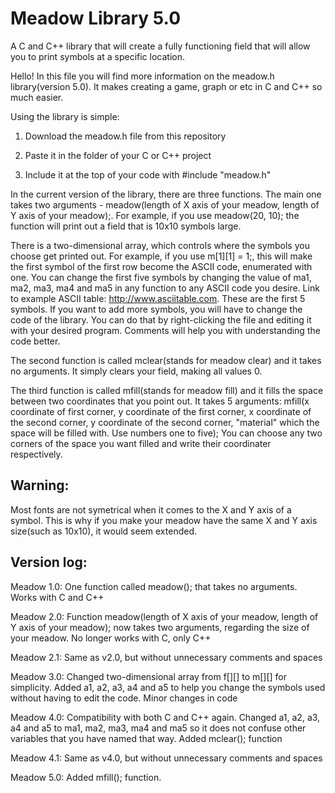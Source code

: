 # Meadow Library 5.0
 A C and C++ library that will create a fully functioning field that will allow you to print symbols at a specific location.

 Hello! In this file you will find more information on the meadow.h library(version 5.0). It makes creating a game, graph or etc in C and C++ so much easier.

 Using the library is simple:

 1. Download the meadow.h file from this repository
 
 2. Paste it in the folder of your C or C++ project

 3. Include it at the top of your code with #include "meadow.h"


 In the current version of the library, there are three functions. The main one takes two arguments - meadow(length of X axis of your meadow, length of Y axis of your meadow);. For example, if you use meadow(20, 10); the function will print out a field that is 10x10 symbols large. 
 
 There is a two-dimensional array, which controls where the symbols you choose get printed out. For example, if you use m[1][1] = 1;, this will make the first symbol of the first row become the ASCII code, enumerated with one. You can change the first five symbols by changing the value of ma1, ma2, ma3, ma4 and ma5 in any function to any ASCII code you desire. Link to example ASCII table: http://www.asciitable.com. These are the first 5 symbols. If you want to add more symbols, you will have to change the code of the library. You can do that by right-clicking the file and editing it with your desired program. Comments will help you with understanding the code better.
 
 The second function is called mclear(stands for meadow clear) and it takes no arguments. It simply clears your field, making all values 0.
 
 The third function is called mfill(stands for meadow fill) and it fills the space between two coordinates that you point out. It takes 5 arguments: mfill(x coordinate of first corner, y coordinate of the first corner, x coordinate of the second corner, y coordinate of the second corner, "material" which the space will be filled with. Use numbers one to five);
 You can choose any two corners of the space you want filled and write their coordinater respectively.

 ## Warning: 
 Most fonts are not symetrical when it comes to the X and Y axis of a symbol. This is why if you make your meadow have the same X and Y axis size(such as 10x10), it would seem extended.



 ## Version log:

Meadow 1.0: One function called meadow(); that takes no arguments. Works with C and C++

Meadow 2.0: Function meadow(length of X axis of your meadow, length of Y axis of your meadow); now takes two arguments, regarding the size of your meadow. No longer works with C, only C++

Meadow 2.1: Same as v2.0, but without unnecessary comments and spaces

Meadow 3.0: Changed two-dimensional array from f[][] to m[][] for simplicity. Added a1, a2, a3, a4 and a5 to help you change the symbols used without having to edit the code. Minor changes in code

Meadow 4.0: Compatibility with both C and C++ again. Changed a1, a2, a3, a4 and a5 to ma1, ma2, ma3, ma4 and ma5 so it does not confuse other variables that you have named that way. Added mclear(); function

Meadow 4.1: Same as v4.0, but without unnecessary comments and spaces

Meadow 5.0: Added mfill(); function.
